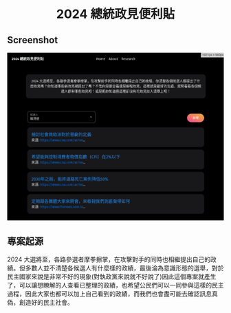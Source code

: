 
<h1 align="center">2024 總統政見便利貼</h1>


## Screenshot
![tw2024policy screenshot](image.png)

## 專案起源
2024 大選將至，各路參選者摩拳擦掌，在攻擊對手的同時也相繼提出自己的政績。但多數人並不清楚各候選人有什麼樣的政績，最後淪為意識形態的選舉，對於民主國家來說是非常不好的現象(對執政黨來說就不好說了)因此這個專案就產生了，可以讓想瞭解的人查看已整理的政績，也希望公民們可以一同參與這樣的民主過程，因此大家也都可以加上自己看到的政績，而我們也會盡可能去確認訊息真偽，創造好的民主社會。

